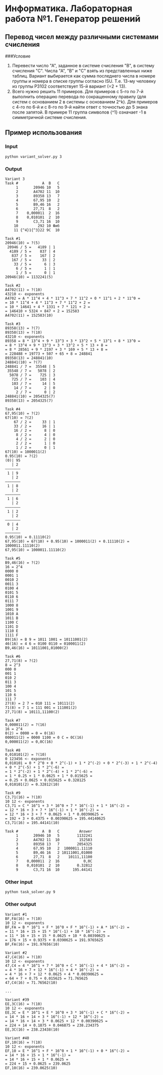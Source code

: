 # Информатика. Лабораторная работа №1. Генератор решений
## Перевод чисел между различными системами счисления

###Условие
1. Перевести число "А", заданное в системе счисления "В", в систему
счисления "С". Числа "А", "В" и "С" взять из представленных ниже
таблиц. Вариант выбирается как сумма последнего числа в номере
группы и номера в списке группы согласно ISU. Т.е. 13-му человеку
из группы P3102 соответствует 15-й вариант (=2 + 13).
2. Всего нужно решить 11 примеров. Для примеров с 5-го по 7-й
выполнить операцию перевода по сокращенному правилу (для систем
с основанием 2 в системы с основанием 2^k). Для примеров с 4-го по
6-й и с 8-го по 9-й найти ответ с точностью до 5 знака после запятой.
В примере 11 группа символов {^1} означает -1 в симметричной
системе счисления.


## Пример использования
### Input
```python variant_solver.py 3```

### Output
```
Variant 3
Task #           A  B   C
     1       20946 10   5
     2       A4702 11  10
     3       89358 13   7
     4       67,95 10   2
     5       B9,46 16   2
     6       27,71  8   2
     7    0,000011  2  16
     8    0,010101  2  10
     9       C3,71 16  10
    10         292 10 Фиб
    11 {^4}1{^3}22 9С  10

Task #1
20946(10) = ?(5)
 20946 / 5 =   4189 | 1
  4189 / 5 =    837 | 4
   837 / 5 =    167 | 2
   167 / 5 =     33 | 2
    33 / 5 =      6 | 3
     6 / 5 =      1 | 1
     1 / 5 =      0 | 1
20946(10) = 1132241(5)

Task #2
A4702(11) = ?(10)
43210 <- exponents
A4702 = A * 11^4 + 4 * 11^3 + 7 * 11^2 + 0 * 11^1 + 2 * 11^0 =
= 10 * 11^4 + 4 * 11^3 + 7 * 11^2 + 2 =
= 10 * 14641 + 4 * 1331 + 7 * 121 + 2 =
= 146410 + 5324 + 847 + 2 = 152583
A4702(11) = 152583(10)

Task #3
89358(13) = ?(7)
89358(13) = ?(10)
43210 <- exponents
89358 = 8 * 13^4 + 9 * 13^3 + 3 * 13^2 + 5 * 13^1 + 8 * 13^0 =
= 8 * 13^4 + 9 * 13^3 + 3 * 13^2 + 5 * 13 + 8 =
= 8 * 28561 + 9 * 2197 + 3 * 169 + 5 * 13 + 8 =
= 228488 + 19773 + 507 + 65 + 8 = 248841
89358(13) = 248841(10)
248841(10) = ?(7)
248841 / 7 =  35548 | 5
 35548 / 7 =   5078 | 2
  5078 / 7 =    725 | 3
   725 / 7 =    103 | 4
   103 / 7 =     14 | 5
    14 / 7 =      2 | 0
     2 / 7 =      0 | 2
248841(10) = 2054325(7)
89358(13) = 2054325(7)

Task #4
67,95(10) = ?(2)
67(10) = ?(2)
    67 / 2 =     33 | 1
    33 / 2 =     16 | 1
    16 / 2 =      8 | 0
     8 / 2 =      4 | 0
     4 / 2 =      2 | 0
     2 / 2 =      1 | 0
     1 / 2 =      0 | 1
67(10) = 1000011(2)
0.95(10) = ?(2)
(0)| 95
   | 2
———————
 1 | 9 
   | 2
———————
 1 | 8 
   | 2
———————
 1 | 6 
   | 2
———————
 1 | 2 
   | 2
———————
 0 | 4 
   | 2
———————
0.95(10) = 0.11110(2)
67,95(10) = 67(10) + 0.95(10) = 1000011(2) + 0.11110(2) = 1000011.11110(2)
67,95(10) = 1000011.11110(2)

Task #5
B9,46(16) = ?(2)
16 = 2^4
0000 0
0001 1
0010 2
0011 3
0100 4
0101 5
0110 6
0111 7
1000 8
1001 9
1010 A
1011 B
1100 C
1101 D
1110 E
1111 F
B9(16) = B 9 = 1011 1001 = 10111001(2)
46(16) = 4 6 = 0100 0110 = 0100011(2)
B9,46(16) = 10111001,01000(2)

Task #6
27,71(8) = ?(2)
8 = 2^3
000 0
001 1
010 2
011 3
100 4
101 5
110 6
111 7
27(8) = 2 7 = 010 111 = 10111(2)
71(8) = 7 1 = 111 001 = 111001(2)
27,71(8) = 10111,11100(2)

Task #7
0,000011(2) = ?(16)
16 = 2^4
0(2) = 0000 = 0 = 0(16)
000011(2) = 0000 1100 = 0 C = 0C(16)
0,000011(2) = 0,0C(16)

Task #8
0,010101(2) = ?(10)
0 123456 <- exponents
0,010101 = 0 * 2^0 + 0 * 2^(-1) + 1 * 2^(-2) + 0 * 2^(-3) + 1 * 2^(-4) + 0 * 2^(-5) + 1 * 2^(-6) =
= 1 * 2^(-2) + 1 * 2^(-4) + 1 * 2^(-6) =
= 1 * 0.25 + 1 * 0.0625 + 1 * 0.015625 =
= 0.25 + 0.0625 + 0.015625 = 0.328125
0,010101(2) = 0.32812(10)

Task #9
C3,71(16) = ?(10)
10 12 <- exponents
C3,71 = C * 16^1 + 3 * 16^0 + 7 * 16^(-1) + 1 * 16^(-2) =
= 12 * 16 + 3 + 7 * 16^(-1) + 1 * 16^(-2) =
= 12 * 16 + 3 + 7 * 0.0625 + 1 * 0.00390625 =
= 192 + 3 + 0.4375 + 0.00390625 = 195.44140625
C3,71(16) = 195.44141(10)

Task #           A  B   C         Answer
     1       20946 10   5        1132241
     2       A4702 11  10         152583
     3       89358 13   7        2054325
     4       67,95 10   2  1000011.11110
     5       B9,46 16   2 10111001,01000
     6       27,71  8   2    10111,11100
     7    0,000011  2  16           0,0C
     8    0,010101  2  10        0.32812
     9       C3,71 16  10      195.44141
```


### Other input
```python task_solver.py 9```

### Other output
```
Variant #1
BF,FA(16) = ?(10)
10 12 <- exponents
BF,FA = B * 16^1 + F * 16^0 + F * 16^(-1) + A * 16^(-2) =
= 11 * 16 + 15 + 15 * 16^(-1) + 10 * 16^(-2) =
= 11 * 16 + 15 + 15 * 0.0625 + 10 * 0.00390625 =
= 176 + 15 + 0.9375 + 0.0390625 = 191.9765625
BF,FA(16) = 191.97656(10)

Variant #2
47,C4(16) = ?(10)
10 12 <- exponents
47,C4 = 4 * 16^1 + 7 * 16^0 + C * 16^(-1) + 4 * 16^(-2) =
= 4 * 16 + 7 + 12 * 16^(-1) + 4 * 16^(-2) =
= 4 * 16 + 7 + 12 * 0.0625 + 4 * 0.00390625 =
= 64 + 7 + 0.75 + 0.015625 = 71.765625
47,C4(16) = 71.76562(10)

...

Variant #39
EE,3C(16) = ?(10)
10 12 <- exponents
EE,3C = E * 16^1 + E * 16^0 + 3 * 16^(-1) + C * 16^(-2) =
= 14 * 16 + 14 + 3 * 16^(-1) + 12 * 16^(-2) =
= 14 * 16 + 14 + 3 * 0.0625 + 12 * 0.00390625 =
= 224 + 14 + 0.1875 + 0.046875 = 238.234375
EE,3C(16) = 238.23438(10)

Variant #40
EF,10(16) = ?(10)
10 12 <- exponents
EF,10 = E * 16^1 + F * 16^0 + 1 * 16^(-1) + 0 * 16^(-2) =
= 14 * 16 + 15 + 1 * 16^(-1) =
= 14 * 16 + 15 + 1 * 0.0625 =
= 224 + 15 + 0.0625 = 239.0625
EF,10(16) = 239.0625(10)
```